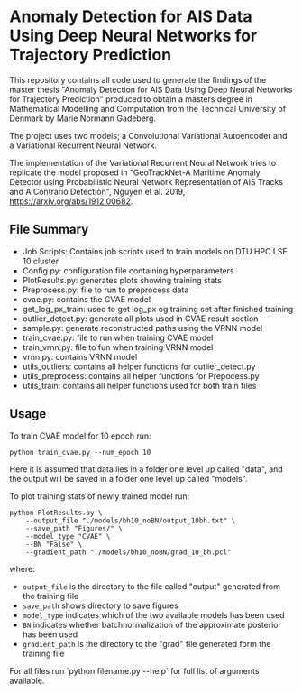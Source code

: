 # Anomaly Detection for AIS Data Using Deep Neural Networks for Trajectory Prediction

This repository contains all code used to generate the findings of the master thesis "Anomaly Detection for AIS Data Using Deep Neural Networks for Trajectory Prediction" produced to obtain a masters degree in Mathematical Modelling and Computation from the Technical University of Denmark by Marie Normann Gadeberg. 

The project uses two models; a Convolutional Variational Autoencoder and a Variational Recurrent Neural Network. 

The implementation of the Variational Recurrent Neural Network tries to replicate the model proposed in "GeoTrackNet-A Maritime Anomaly Detector using Probabilistic Neural Network Representation of AIS Tracks and A Contrario Detection", Nguyen et al. 2019, https://arxiv.org/abs/1912.00682.

## File Summary
* Job Scripts: Contains job scripts used to train models on DTU HPC LSF 10 cluster
* Config.py: configuration file containing hyperparameters
* PlotResults.py: generates plots showing training stats
* Preprocess.py: file to run to preprocess data
* cvae.py: contains the CVAE model
* get_log_px_train: used to get log_px og training set after finished training
* outlier_detect.py: generate all plots used in CVAE result section
* sample.py: generate reconstructed paths using the VRNN model
* train_cvae.py: file to run when training CVAE model
* train_vrnn.py: file to fun when training VRNN model
* vrnn.py: contains VRNN model
* utils_outliers: contains all helper functions for outlier_detect.py
* utils_preprocess: contains all helper functions for Prepocess.py
* utils_train: contains all helper functions used for both train files 

## Usage
To train CVAE model for 10 epoch run:

`python train_cvae.py --num_epoch 10`

Here it is assumed that data lies in a folder one level up called "data", and the output will be saved in a folder one level up called "models". 

To plot training stats of newly trained model run:

```
python PlotResults.py \
    --output_file "./models/bh10_noBN/output_10bh.txt" \
    --save_path "Figures/" \
    --model_type "CVAE" \
    --BN "False" \
    --gradient_path "./models/bh10_noBN/grad_10_bh.pcl" 
```
where:
- `output_file` is the directory to the file called "output" generated from the training file
- `save_path` shows directory to save figures
- `model_type` indicates which of the two available models has been used
- `BN` indicates whether batchnormalization of the approximate posterior has been used
- `gradient_path` is the directory to the "grad" file generated form the training file

For all files run ´python filename.py --help´ for full list of arguments available. 


